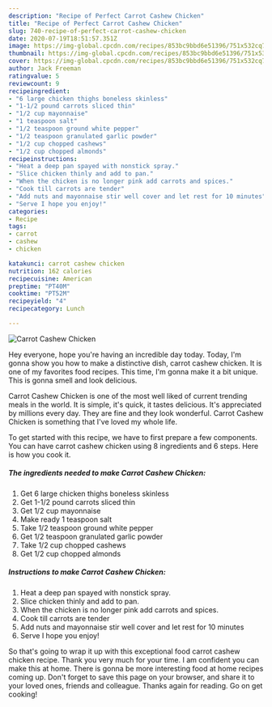 ```yaml
---
description: "Recipe of Perfect Carrot Cashew Chicken"
title: "Recipe of Perfect Carrot Cashew Chicken"
slug: 740-recipe-of-perfect-carrot-cashew-chicken
date: 2020-07-19T18:51:57.351Z
image: https://img-global.cpcdn.com/recipes/853bc9bbd6e51396/751x532cq70/carrot-cashew-chicken-recipe-main-photo.jpg
thumbnail: https://img-global.cpcdn.com/recipes/853bc9bbd6e51396/751x532cq70/carrot-cashew-chicken-recipe-main-photo.jpg
cover: https://img-global.cpcdn.com/recipes/853bc9bbd6e51396/751x532cq70/carrot-cashew-chicken-recipe-main-photo.jpg
author: Jack Freeman
ratingvalue: 5
reviewcount: 9
recipeingredient:
- "6 large chicken thighs boneless skinless"
- "1-1/2 pound carrots sliced thin"
- "1/2 cup mayonnaise"
- "1 teaspoon salt"
- "1/2 teaspoon ground white pepper"
- "1/2 teaspoon granulated garlic powder"
- "1/2 cup chopped cashews"
- "1/2 cup chopped almonds"
recipeinstructions:
- "Heat a deep pan spayed with nonstick spray."
- "Slice chicken thinly and add to pan."
- "When the chicken is no longer pink add carrots and spices."
- "Cook till carrots are tender"
- "Add nuts and mayonnaise stir well cover and let rest for 10 minutes"
- "Serve I hope you enjoy!"
categories:
- Recipe
tags:
- carrot
- cashew
- chicken

katakunci: carrot cashew chicken 
nutrition: 162 calories
recipecuisine: American
preptime: "PT40M"
cooktime: "PT52M"
recipeyield: "4"
recipecategory: Lunch

---
```



![Carrot Cashew Chicken](https://img-global.cpcdn.com/recipes/853bc9bbd6e51396/751x532cq70/carrot-cashew-chicken-recipe-main-photo.jpg)

Hey everyone, hope you're having an incredible day today. Today, I'm gonna show you how to make a distinctive dish, carrot cashew chicken. It is one of my favorites food recipes. This time, I'm gonna make it a bit unique. This is gonna smell and look delicious.



Carrot Cashew Chicken is one of the most well liked of current trending meals in the world. It is simple, it's quick, it tastes delicious. It's appreciated by millions every day. They are fine and they look wonderful. Carrot Cashew Chicken is something that I've loved my whole life.


To get started with this recipe, we have to first prepare a few components. You can have carrot cashew chicken using 8 ingredients and 6 steps. Here is how you cook it.

<!--inarticleads1-->

##### The ingredients needed to make Carrot Cashew Chicken:

1. Get 6 large chicken thighs boneless skinless
1. Get 1-1/2 pound carrots sliced thin
1. Get 1/2 cup mayonnaise
1. Make ready 1 teaspoon salt
1. Take 1/2 teaspoon ground white pepper
1. Get 1/2 teaspoon granulated garlic powder
1. Take 1/2 cup chopped cashews
1. Get 1/2 cup chopped almonds




<!--inarticleads2-->

##### Instructions to make Carrot Cashew Chicken:

1. Heat a deep pan spayed with nonstick spray.
1. Slice chicken thinly and add to pan.
1. When the chicken is no longer pink add carrots and spices.
1. Cook till carrots are tender
1. Add nuts and mayonnaise stir well cover and let rest for 10 minutes
1. Serve I hope you enjoy!




So that's going to wrap it up with this exceptional food carrot cashew chicken recipe. Thank you very much for your time. I am confident you can make this at home. There is gonna be more interesting food at home recipes coming up. Don't forget to save this page on your browser, and share it to your loved ones, friends and colleague. Thanks again for reading. Go on get cooking!
